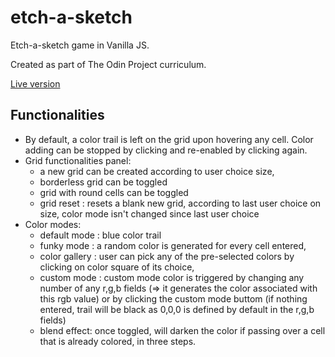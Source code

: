 # etch-a-sketch

Etch-a-sketch game in Vanilla JS.

Created as part of The Odin Project curriculum.

[Live version](https://melladoma.github.io/odin-etch-a-sketch/)

## Functionalities

- By default, a color trail is left on the grid upon hovering any cell. Color adding can be stopped by clicking and re-enabled by clicking again.
- Grid functionalities panel:
  - a new grid can be created according to user choice size,
  - borderless grid can be toggled
  - grid with round cells can be toggled
  - grid reset : resets a blank new grid, according to last user choice on size, color mode isn't changed since last user choice
- Color modes:
  - default mode : blue color trail
  - funky mode : a random color is generated for every cell entered,
  - color gallery : user can pick any of the pre-selected colors by clicking on color square of its choice,
  - custom mode : custom mode color is triggered by changing any number of any r,g,b fields (=> it generates the color associated with this rgb value) or by clicking the custom mode buttom (if nothing entered, trail will be black as 0,0,0 is defined by default in the r,g,b fields)
  - blend effect: once toggled, will darken the color if passing over a cell that is already colored, in three steps.
